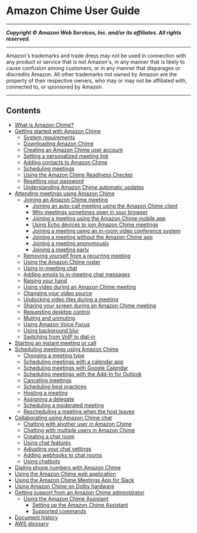 # Amazon Chime User Guide

-----
*****Copyright &copy;  Amazon Web Services, Inc. and/or its affiliates. All rights reserved.*****

-----
Amazon's trademarks and trade dress may not be used in 
     connection with any product or service that is not Amazon's, 
     in any manner that is likely to cause confusion among customers, 
     or in any manner that disparages or discredits Amazon. All other 
     trademarks not owned by Amazon are the property of their respective
     owners, who may or may not be affiliated with, connected to, or 
     sponsored by Amazon.

-----
## Contents
+ [What is Amazon Chime?](what-is-chime.md)
+ [Getting started with Amazon Chime](chime-getting-started.md)
   + [System requirements](chime-requirements.md)
   + [Downloading Amazon Chime](download.md)
   + [Creating an Amazon Chime user account](create-account.md)
   + [Setting a personalized meeting link](set-link.md)
   + [Adding contacts to Amazon Chime](contacts.md)
   + [Scheduling meetings](schedule.md)
   + [Using the Amazon Chime Readiness Checker](checker.md)
   + [Resetting your password](reset-password.md)
   + [Understanding Amazon Chime automatic updates](chime-auto-update.md)
+ [Attending meetings using Amazon Chime](chime-attend-meetings.md)
   + [Joining an Amazon Chime meeting](join-meetings.md)
      + [Joining an auto-call meeting using the Amazon Chime client](chime-join-meeting-client.md)
      + [Why meetings sometimes open in your browser](why-browser.md)
      + [Joining a meeting using the Amazon Chime mobile app](chime-join-meeting-mobile-app.md)
      + [Using Echo devices to join Amazon Chime meetings](join-with-echo.md)
      + [Joining a meeting using an in-room video conference system](chime-join-meeting-conference-room.md)
      + [Joining a meeting without the Amazon Chime app](chime-join-meeting.md)
      + [Joining a meeting anonymously](join-anonymous.md)
      + [Joining a meeting early](join-meeting-early.md)
   + [Removing yourself from a recurring meeting](remove-recurring.md)
   + [Using the Amazon Chime roster](chime-roster.md)
   + [Using in-meeting chat](chime-chat.md)
   + [Adding emojis to in-meeting chat messages](add-meeting-emojis.md)
   + [Raising your hand](raise-hand.md)
   + [Using video during an Amazon Chime meeting](use-video.md)
   + [Changing your video source](change-video-source.md)
   + [Undocking video tiles during a meeting](undocking.md)
   + [Sharing your screen during an Amazon Chime meeting](screen-share.md)
   + [Requesting desktop control](remote-control.md)
   + [Muting and unmuting](chime-mute.md)
   + [Using Amazon Voice Focus](voice-focus.md)
   + [Using background blur](blur-background.md)
   + [Switching from VoIP to dial-in](dial-switch.md)
+ [Starting an instant meeting or call](start-call.md)
+ [Scheduling meetings using Amazon Chime](chime-schedule-meetings.md)
   + [Choosing a meeting type](personal-ID.md)
   + [Scheduling meetings with a calendar app](chime-scheduling-calendar-app.md)
   + [Scheduling meetings with Google Calendar](chime-scheduling-google.md)
   + [Scheduling meetings with the Add-In for Outlook](chime-scheduling-outlook.md)
   + [Canceling meetings](cancel-meeting.md)
   + [Scheduling best practices](chime-scheduling-best-practices.md)
   + [Hosting a meeting](chime-organizer-call-controls.md)
   + [Assigning a delegate](delegates.md)
   + [Scheduling a moderated meeting](moderate-meeting.md)
   + [Rescheduling a meeting when the host leaves](reschedule-meeting.md)
+ [Collaborating using Amazon Chime chat](chime-using-chat.md)
   + [Chatting with another user in Amazon Chime](direct-chat.md)
   + [Chatting with multiple users in Amazon Chime](group-chat.md)
   + [Creating a chat room](chime-chat-room.md)
   + [Using chat features](chat-features.md)
   + [Adjusting your chat settings](adjust-chat-settings.md)
   + [Adding webhooks to chat rooms](webhooks.md)
   + [Using chatbots](chat-bots.md)
+ [Dialing phone numbers with Amazon Chime](phone.md)
+ [Using the Amazon Chime web application](chime-web-app.md)
+ [Using the Amazon Chime Meetings App for Slack](using-slack.md)
+ [Using Amazon Chime on Dolby hardware](using-dolby.md)
+ [Getting support from an Amazon Chime administrator](chime-getting-support.md)
   + [Using the Amazon Chime Assistant](chime-using-assistant.md)
      + [Setting up the Amazon Chime Assistant](setup-assistant.md)
      + [Supported commands](assistant-commands.md)
+ [Document history](doc-history.md)
+ [AWS glossary](glossary.md)